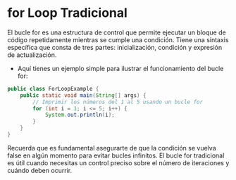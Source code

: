 # for Loop Tradicional
El bucle for es una estructura de control que permite ejecutar un bloque de código repetidamente mientras se cumple una condición. Tiene una sintaxis específica que consta de tres partes: inicialización, condición y expresión de actualización.
+ Aquí tienes un ejemplo simple para ilustrar el funcionamiento del bucle for:
``` java
public class ForLoopExample {
    public static void main(String[] args) {
        // Imprimir los números del 1 al 5 usando un bucle for
        for (int i = 1; i <= 5; i++) {
            System.out.println(i);
        }
    }
}
```
Recuerda que es fundamental asegurarte de que la condición se vuelva false en algún momento para evitar bucles infinitos. El bucle for tradicional es útil cuando necesitas un control preciso sobre el número de iteraciones y cuándo deben ocurrir.